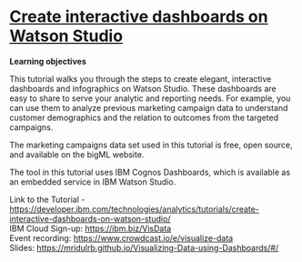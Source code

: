 # [Create interactive dashboards on Watson Studio](https://developer.ibm.com/technologies/analytics/tutorials/create-interactive-dashboards-on-watson-studio/)

**Learning objectives**

This tutorial walks you through the steps to create elegant, interactive dashboards and infographics on Watson Studio. These dashboards are easy to share to serve your analytic and reporting needs. For example, you can use them to analyze previous marketing campaign data to understand customer demographics and the relation to outcomes from the targeted campaigns.

The marketing campaigns data set used in this tutorial is free, open source, and available on the bigML website.

The tool in this tutorial uses IBM Cognos Dashboards, which is available as an embedded service in IBM Watson Studio.

Link to the Tutorial - https://developer.ibm.com/technologies/analytics/tutorials/create-interactive-dashboards-on-watson-studio/ <br/>
IBM Cloud Sign-up: https://ibm.biz/VisData <br/>
Event recording: https://www.crowdcast.io/e/visualize-data <br/>
Slides: https://mridulrb.github.io/Visualizing-Data-using-Dashboards/#/
